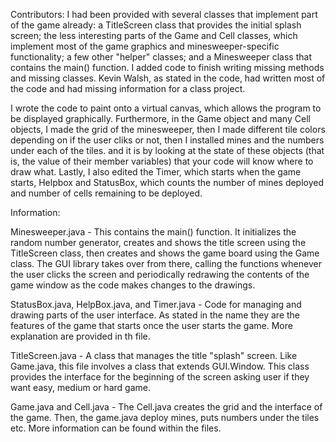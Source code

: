 Contributors: I had been provided with several classes that implement part of the game already: a TitleScreen class that provides the initial splash screen; the less interesting parts of the Game and Cell classes, which implement most of the game graphics and minesweeper-specific functionality; a few other "helper" classes; and a Minesweeper class that contains the main() function. I added code to finish writing missing methods and missing classes. Kevin Walsh, as stated in the code, had written most of the code and had missing information for a class project. 

I wrote the code to paint onto a virtual canvas, which allows the program to be displayed graphically. Furthermore, in the Game object and many Cell objects, I made the grid of the minesweeper, then I made different tile colors depending on if the user cliks or not, then I installed mines and the numbers under each of the tiles. and it is by looking at the state of these objects (that is, the value of their member variables) that your code will know where to draw what. 
Lastly, I also edited the Timer, which starts when the game starts, Helpbox and StatusBox, which counts the number of mines deployed and number of cells remaining to be deployed. 

Information:

Minesweeper.java - This contains the main() function. It initializes the random number generator, creates and shows the title screen using the TitleScreen class, then creates and shows the game board using the Game class. The GUI library takes over from there, calling the functions whenever the user clicks the screen and periodically redrawing the contents of the game window as the code makes changes to the drawings.

StatusBox.java, HelpBox.java, and Timer.java - Code for managing and drawing parts of the user interface. As stated in the name they are the features of the game that starts once the user starts the game. More explanation are provided in th file. 

TitleScreen.java - A class that manages the title "splash" screen. Like Game.java, this file involves a class that extends GUI.Window. This class provides the interface for the beginning of the screen asking user if they want easy, medium or hard game. 

Game.java and Cell.java - The Cell.java creates the grid and the interface of the game. Then, the game.java deploy mines, puts numbers under the tiles etc. More information can be found within the files. 

